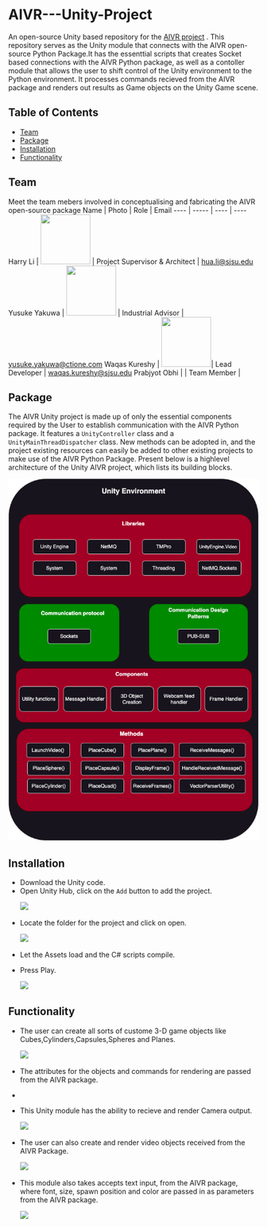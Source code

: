 # AIVR---Unity-Project
An open-source Unity based repository for the [AIVR project](https://github.com/kgdash116/aivr-project) . This repository serves as the Unity module that connects with the AIVR open-source Python Package.It has the essenttial scripts that creates Socket based connections with the AIVR Python package, as well as a contoller module that allows the user to shift control of the Unity environment to the Python environment. It processes commands recieved from the AIVR package and renders out results as Game objects on the Unity Game scene.


## Table of Contents

- [Team](#team)
- [Package](#package)
- [Installation](#installation)
- [Functionality](#functionality)


## Team
Meet the team mebers involved in conceptualising and fabricating the AIVR open-source package
Name | Photo | Role | Email
---- | ----- | ---- | ----
Harry Li | <img src="https://user-images.githubusercontent.com/38079632/227462713-9f9a5f60-e869-4c92-a653-98c1e6af724f.jpg" width="100" height="100"> | Project Supervisor & Architect | hua.li@sjsu.edu
Yusuke Yakuwa | <img src="https://user-images.githubusercontent.com/38079632/227462162-c2182a3b-e310-4b65-8d48-9ce06d7f87dd.jpg" width="100" height="100"> | Industrial Advisor | yusuke.yakuwa@ctione.com
Waqas Kureshy | <img src="https://github.com/kgdash116.png" width="100" height="100">| Lead Developer | waqas.kureshy@sjsu.edu
Prabjyot Obhi |  | Team Member | 

## Package
The AIVR Unity project is made up of only the essential components required by the User to establish communication with the AIVR Python package. It features a `UnityController` class and a `UnityMainThreadDispatcher` class. New methods can be adopted in, and the project existing resources can easily be added to other existing projects to make use of the AIVR Python Package. Present below is a highlevel architecture of the Unity AIVR project, which lists its building blocks. 

<p align="center">
  <img src="https://github.com/kgdash116/AIVR---Unity-Project/blob/main/Unity%20screenshots/Unity%20architecture.png?raw=true">
</p>


## Installation

- Download the Unity code.
- Open Unity Hub, click on the `Add` button to add the project.
  <p>
  <img src="https://github.com/kgdash116/AIVR---Unity-Project/blob/main/Unity%20screenshots/Screenshot%202023-12-06%20at%201.48.23%E2%80%AFPM.png?raw=true">
</p>

- Locate the folder for the project and click on open.

  <p>
  <img src="https://github.com/kgdash116/AIVR---Unity-Project/blob/main/Unity%20screenshots/Screenshot%202023-12-06%20at%201.51.16%E2%80%AFPM.png?raw=true">
</p>

- Let the Assets load and the C# scripts compile.
  
- Press Play.

  <p> <img src="https://github.com/kgdash116/AIVR---Unity-Project/blob/main/Unity%20screenshots/Screenshot%202023-12-06%20at%202.22.37%E2%80%AFPM.png?raw=true"></p>



## Functionality

- The user can create all sorts of custome 3-D game objects like Cubes,Cylinders,Capsules,Spheres and Planes.
  <p>
  <img src="https://github.com/kgdash116/AIVR---Unity-Project/blob/main/Unity%20screenshots/Screenshot%202023-12-01%20at%2012.48.46%E2%80%AFPM.png?raw=true">
</p>

- The attributes for the objects and commands for rendering are passed from the AIVR package.
- 
- This Unity module has the ability to recieve and render Camera output.

  <p>
  <img src="https://github.com/kgdash116/AIVR---Unity-Project/blob/main/Unity%20screenshots/Screenshot%202023-12-01%20at%2012.43.07%E2%80%AFPM.png?raw=true">
</p>

- The user can also create and render video objects received from the AIVR Package.
  
  <p>
  <img src="https://github.com/kgdash116/AIVR---Unity-Project/blob/main/Unity%20screenshots/Screenshot%202023-12-01%20at%201.04.41%E2%80%AFPM.png?raw=true">
</p>

- This module also takes accepts text input, from the AIVR package, where font, size, spawn position and color are passed in as parameters from the AIVR package.
  
  <p>
  <img src="https://github.com/kgdash116/AIVR---Unity-Project/blob/main/Unity%20screenshots/Screenshot%202023-12-01%20at%2012.52.43%E2%80%AFPM.png?raw=true">
</p>
